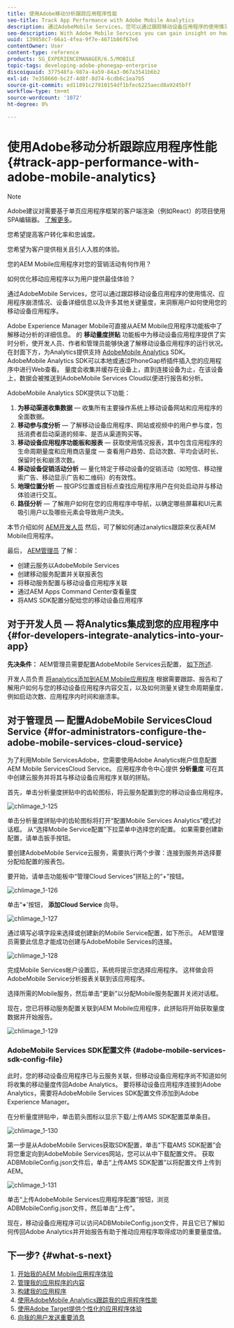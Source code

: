 ```yaml
---
title: 使用Adobe移动分析跟踪应用程序性能
seo-title: Track App Performance with Adobe Mobile Analytics
description: 通过AdobeMobile Services，您可以通过跟踪移动设备应用程序的使用情况、应用程序崩溃情况、设备详细信息以及许多其他关键量度，来洞察用户如何使用您的移动设备应用程序。 请阅读本页以了解更多信息。
seo-description: With Adobe Mobile Services you can gain insight on how your users are using your mobile apps by tracking usage, app crashes, device details and so many other critical metrics for your mobile apps. Follow this page to learn more.
uuid: 139858c7-66a1-4fea-9f7e-4671b86f67e6
contentOwner: User
content-type: reference
products: SG_EXPERIENCEMANAGER/6.5/MOBILE
topic-tags: developing-adobe-phonegap-enterprise
discoiquuid: 377548fa-987a-4a59-84a3-067a3541b6b2
exl-id: 7e358660-bc2f-4d8f-8d74-6cdb6c1ea7b5
source-git-commit: ed11891c27910154df1bfec6225aecd8a9245bff
workflow-type: tm+mt
source-wordcount: '1072'
ht-degree: 0%

---
```


# 使用Adobe移动分析跟踪应用程序性能{#track-app-performance-with-adobe-mobile-analytics}

>[!NOTE]
>
>Adobe建议对需要基于单页应用程序框架的客户端渲染（例如React）的项目使用SPA编辑器。 [了解更多](/help/sites-developing/spa-overview.md)。

您希望提高客户转化率和忠诚度。

您希望为客户提供相关且引人入胜的体验。

您的AEM Mobile应用程序对您的营销活动有何作用？

如何优化移动应用程序以为用户提供最佳体验？

通过AdobeMobile Services，您可以通过跟踪移动设备应用程序的使用情况、应用程序崩溃情况、设备详细信息以及许多其他关键量度，来洞察用户如何使用您的移动设备应用程序。

Adobe Experience Manager Mobile可直接从AEM Mobile应用程序功能板中了解移动分析的详细信息。 的 **移动量度拼贴** 功能板中为移动设备应用程序提供了实时分析，使开发人员、作者和管理员能够快速了解移动设备应用程序的运行状况。 在封面下方，为Analytics提供支持 [AdobeMobile Analytics](https://www.adobe.com/ca/solutions/digital-analytics/mobile-web-apps-analytics.html) SDK。 AdobeMobile Analytics SDK可以本地或通过PhoneGap桥插件插入您的应用程序中进行Web查看。 量度会收集并缓存在设备上，直到连接设备为止，在该设备上，数据会被推送到AdobeMobile Services Cloud以便进行报告和分析。

AdobeMobile Analytics SDK提供以下功能：

1. **为移动渠道收集数据**  — 收集所有主要操作系统上移动设备网站和应用程序的全面数据。
1. **移动参与度分析**  — 了解移动设备应用程序、网站或视频中的用户参与度，包括消费者启动渠道的频率、是否从渠道购买等。
1. **移动设备应用程序功能板和报表**  — 获取使用情况报表，其中包含应用程序的生命周期量度和应用商店量度 — 查看用户趋势、启动次数、平均会话时长、保留时长和崩溃次数。
1. **移动设备促销活动分析**  — 量化特定于移动设备的促销活动（如短信、移动搜索广告、移动显示广告和二维码）的有效性。
1. **地理位置分析**  — 按GPS位置或目标点查找应用程序用户在何处启动并与移动体验进行交互。
1. **路径分析**  — 了解用户如何在您的应用程序中导航，以确定哪些屏幕和UI元素吸引用户以及哪些元素会导致用户流失。

本节介绍如何 [AEM开发人员](#developers) 然后，可了解如何通过analytics跟踪来仪表AEM Mobile应用程序。

最后， [AEM管理员](#administrators) 了解：

* 创建云服务以AdobeMobile Services
* 创建移动服务配置并关联报表包
* 将移动服务配置与移动设备应用程序关联
* 通过AEM Apps Command Center查看量度
* 将AMS SDK配置分配给您的移动设备应用程序

## 对于开发人员 — 将Analytics集成到您的应用程序中 {#for-developers-integrate-analytics-into-your-app}

**先决条件：** AEM管理员需要配置AdobeMobile Services云配置， [如下所述](#amscloudserviceconfig).

开发人员负责 [将analytics添加到AEM Mobile应用程序](/help/mobile/phonegap-add-analytics-to-apps.md) 根据需要跟踪、报告和了解用户如何与您的移动设备应用程序内容交互，以及如何测量关键生命周期量度，例如启动次数、应用程序内时间和崩溃率。

## 对于管理员 — 配置AdobeMobile ServicesCloud Service {#for-administrators-configure-the-adobe-mobile-services-cloud-service}

为了利用Mobile ServicesAdobe，您需要使用Adobe Analytics帐户信息配置AEM Mobile ServicesCloud Service。 应用程序命令中心提供 **分析量度** 可在其中创建云服务并将其与移动设备应用程序关联的拼贴。

首先，单击分析量度拼贴中的齿轮图标，将云服务配置到您的移动设备应用程序。

![chlimage_1-125](assets/chlimage_1-125.png)

单击分析量度拼贴中的齿轮图标将打开“配置Mobile Services Analytics”模式对话框。 从“选择Mobile Service配置”下拉菜单中选择您的配置。 如果需要创建新配置，请单击扳手按钮。

要创建AdobeMobile Service云服务，需要执行两个步骤：连接到服务并选择要分配给配置的报表包。

要开始，请单击功能板中“管理Cloud Services”拼贴上的“+”按钮。

![chlimage_1-126](assets/chlimage_1-126.png)

单击“**+**&#39;按钮， **添加Cloud Service** 向导。

![chlimage_1-127](assets/chlimage_1-127.png)

通过填写必填字段来选择或创建新的Mobile Service配置，如下所示。 AEM管理员需要此信息才能成功创建与AdobeMobile Services的连接。

![chlimage_1-128](assets/chlimage_1-128.png)

完成Mobile Services帐户设置后，系统将提示您选择应用程序。 这样做会将AdobeMobile Service分析报表关联到该应用程序。

选择所需的Mobile服务，然后单击“更新”以分配Mobile服务配置并关闭对话框。

现在，您已将移动服务配置关联到AEM Mobile应用程序，此拼贴将开始获取量度数据并开始报告。

![chlimage_1-129](assets/chlimage_1-129.png)

### AdobeMobile Services SDK配置文件 {#adobe-mobile-services-sdk-config-file}

此时，您的移动设备应用程序已与云服务关联，但移动设备应用程序尚不知道如何将收集的移动量度传回Adobe Analytics。 要将移动设备应用程序连接到Adobe Analytics，需要将AdobeMobile Services SDK配置文件添加到Adobe Experience Manager。

在分析量度拼贴中，单击箭头图标以显示下载/上传AMS SDK配置菜单条目。

![chlimage_1-130](assets/chlimage_1-130.png)

第一步是从AdobeMobile Services获取SDK配置，单击“下载AMS SDK配置”会将您重定向到AdobeMobile Services网站，您可以从中下载配置文件。 获取ADBMobileConfig.json文件后，单击“上传AMS SDK配置”以将配置文件上传到AEM。

![chlimage_1-131](assets/chlimage_1-131.png)

单击“上传AdobeMobile Services应用程序配置”按钮，浏览ADBMobileConfig.json文件，然后单击“上传”。

现在，移动设备应用程序可以访问ADBMobileConfig.json文件，并且它已了解如何传回Adobe Analytics并开始报告有助于推动应用程序取得成功的重要量度值。

## 下一步? {#what-s-next}

1. [开始我的AEM Mobile应用程序体验](/help/mobile/starting-aem-phonegap-app.md)
1. [管理我的应用程序的内容](/help/mobile/phonegap-manage-app-content.md)
1. [构建我的应用程序](/help/mobile/building-app-mobile-phonegap.md)
1. [使用AdobeMobile Analytics跟踪我的应用程序性能](/help/mobile/phonegap-intro-to-app-analytics.md)
1. [使用Adobe Target提供个性化的应用程序体验](/help/mobile/phonegap-aem-mobile-content-personalization.md)
1. [向我的用户发送重要消息](/help/mobile/phonegap-push-notifications.md)
